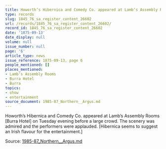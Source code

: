 ```yaml
---
title: Howorth’s Hibernica and Comedy Co. appeared at Lamb’s Assembly Rooms
type: records
slug: 1845_76_sa_register_content_26602
url: /records/1845_76_sa_register_content_26602/
record_id: 1845_76_sa_register_content_26602
date: '1875-09-13'
date_display: null
volume: null
issue_number: null
page: '6'
article_type: news
issue_reference: 1875-09-13, page 6
people_mentioned: []
places_mentioned:
- Lamb’s Assembly Rooms
- Burra Hotel
- Burra
topics:
- show
- entertainment
source_document: 1985-87_Northern__Argus.md
---
```


Howorth’s Hibernica and Comedy Co. appeared at Lamb’s Assembly Rooms [Burra Hotel] on Tuesday evening before a large crowd.  The scenery was admired and the performers were applauded.  [Hibernica seems to suggest an Irish flavour for the entertainment.]

Source: [1985-87_Northern__Argus.md](/downloads/markdown/1985-87_Northern__Argus.md)
